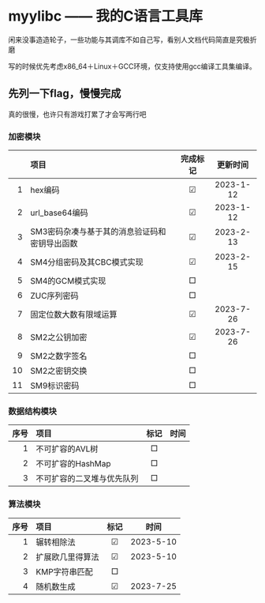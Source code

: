# myylibc —— 我的C语言工具库

闲来没事造造轮子，一些功能与其调库不如自己写，看别人文档代码简直是究极折磨

写的时候优先考虑x86_64＋Linux＋GCC环境，仅支持使用gcc编译工具集编译。

## 先列一下flag，慢慢完成
真的很慢，也许只有游戏打累了才会写两行吧

### 加密模块
||项目|完成标记|更新时间|
|---:|:---|:---:|:---:|
|1|hex编码|☑|2023-1-12
|2|url_base64编码|☑|2023-1-12
|3|SM3密码杂凑与基于其的消息验证码和密钥导出函数|☑|2023-2-13
|4|SM4分组密码及其CBC模式实现|☑|2023-2-15
|5|SM4的GCM模式实现|□|
|6|ZUC序列密码|□|
|7|固定位数大数有限域运算|☑|2023-7-26
|8|SM2之公钥加密|☑|2023-7-26
|9|SM2之数字签名|□|
|10|SM2之密钥交换|□|
|11|SM9标识密码|□|

### 数据结构模块
|序号|项目|标记|时间|
|---:|:---|:---:|:---:|
|1|不可扩容的AVL树|□|
|2|不可扩容的HashMap|□|
|3|不可扩容的二叉堆与优先队列|□|

### 算法模块
|序号|项目|标记|时间|
|---:|:---|:---:|:---:|
|1|辗转相除法|☑|2023-5-10
|2|扩展欧几里得算法|☑|2023-5-10
|3|KMP字符串匹配|□|
|4|随机数生成|☑|2023-7-25
